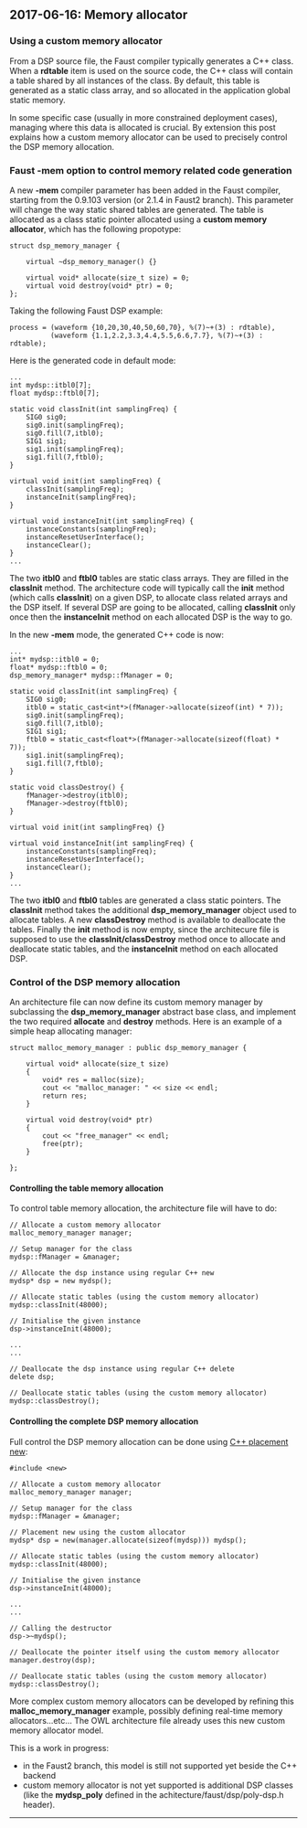 ## **2017-06-16:** Memory allocator

### Using a custom memory allocator

From a DSP source file, the Faust compiler typically generates a C++ class. When a **rdtable** item is used on the source code, the C++ class will contain a table shared by all instances of the class. By default, this table is generated as a static class array, and so allocated in the application global static memory. 

In some specific case (usually in more constrained deployment cases), managing where this data is allocated is crucial. By extension this post explains how a custom memory allocator can be used to precisely control the DSP memory allocation.

### Faust -mem option to control memory related code generation

A new **-mem** compiler parameter has been added in the Faust compiler, starting from the 0.9.103 version (or 2.1.4 in Faust2 branch). This parameter will change the way static shared tables are generated. The table is allocated as a class static pointer allocated using a **custom memory allocator**, which has the following propotype: 

```
struct dsp_memory_manager {

    virtual ~dsp_memory_manager() {}

    virtual void* allocate(size_t size) = 0;
    virtual void destroy(void* ptr) = 0;
};
```

Taking the following Faust DSP example:

```
process = (waveform {10,20,30,40,50,60,70}, %(7)~+(3) : rdtable), 
          (waveform {1.1,2.2,3.3,4.4,5.5,6.6,7.7}, %(7)~+(3) : rdtable);
```

Here is the generated code in default mode:

```
...
int mydsp::itbl0[7];
float mydsp::ftbl0[7];

static void classInit(int samplingFreq) {
    SIG0 sig0;
    sig0.init(samplingFreq);
    sig0.fill(7,itbl0);
    SIG1 sig1;
    sig1.init(samplingFreq);
    sig1.fill(7,ftbl0);
}

virtual void init(int samplingFreq) {
    classInit(samplingFreq);
    instanceInit(samplingFreq);
}

virtual void instanceInit(int samplingFreq) {
    instanceConstants(samplingFreq);
    instanceResetUserInterface();
    instanceClear();
}
...
```

The two **itbl0** and **ftbl0** tables are static class arrays. They are filled in the **classInit** method. The architecture code will typically call the **init** method (which calls **classInit**) on a given DSP, to allocate class related arrays and the DSP itself. If several DSP are going to be allocated, calling **classInit** only once then the **instanceInit** method on each allocated DSP is the way to go.

In the new **-mem** mode, the generated C++ code is now:

```
...
int* mydsp::itbl0 = 0;
float* mydsp::ftbl0 = 0;
dsp_memory_manager* mydsp::fManager = 0;

static void classInit(int samplingFreq) {
    SIG0 sig0;
    itbl0 = static_cast<int*>(fManager->allocate(sizeof(int) * 7));
    sig0.init(samplingFreq);
    sig0.fill(7,itbl0);
    SIG1 sig1;
    ftbl0 = static_cast<float*>(fManager->allocate(sizeof(float) * 7));
    sig1.init(samplingFreq);
    sig1.fill(7,ftbl0);
}

static void classDestroy() {
    fManager->destroy(itbl0);
    fManager->destroy(ftbl0);
}

virtual void init(int samplingFreq) {}

virtual void instanceInit(int samplingFreq) {
    instanceConstants(samplingFreq);
    instanceResetUserInterface();
    instanceClear();
}
...
```

The two **itbl0** and **ftbl0** tables are generated a class static pointers. The **classInit** method takes the additional **dsp_memory_manager** object used to allocate tables. A new **classDestroy** method is available to deallocate the tables. Finally the **init** method is now empty, since the architecure file is supposed to use the **classInit/classDestroy** method once to allocate and deallocate static tables, and the **instanceInit** method on each allocated DSP.

### Control of the DSP memory allocation

An architecture file can now define its custom memory manager by subclassing the **dsp_memory_manager**  abstract base class, and implement the two required **allocate** and **destroy** methods. Here is an example of a simple heap allocating manager:

```
struct malloc_memory_manager : public dsp_memory_manager {

    virtual void* allocate(size_t size)
    {
        void* res = malloc(size);
        cout << "malloc_manager: " << size << endl;
        return res;
    }

    virtual void destroy(void* ptr)
    {
        cout << "free_manager" << endl;
        free(ptr);
    }

};
```

#### Controlling the table memory allocation

To control table memory allocation, the architecture file will have to do:

```
// Allocate a custom memory allocator
malloc_memory_manager manager; 

// Setup manager for the class
mydsp::fManager = &manager;

// Allocate the dsp instance using regular C++ new
mydsp* dsp = new mydsp();

// Allocate static tables (using the custom memory allocator)
mydsp::classInit(48000);

// Initialise the given instance
dsp->instanceInit(48000);

...
...

// Deallocate the dsp instance using regular C++ delete
delete dsp;

// Deallocate static tables (using the custom memory allocator)
mydsp::classDestroy();
```

#### Controlling the complete DSP memory allocation

Full control the DSP memory allocation can be done using [C++ placement new](https://en.wikipedia.org/wiki/Placement_syntax):

```
#include <new>

// Allocate a custom memory allocator
malloc_memory_manager manager; 

// Setup manager for the class
mydsp::fManager = &manager;

// Placement new using the custom allocator
mydsp* dsp = new(manager.allocate(sizeof(mydsp))) mydsp();

// Allocate static tables (using the custom memory allocator)
mydsp::classInit(48000);

// Initialise the given instance
dsp->instanceInit(48000);

...
...

// Calling the destructor
dsp->~mydsp();

// Deallocate the pointer itself using the custom memory allocator
manager.destroy(dsp);

// Deallocate static tables (using the custom memory allocator)
mydsp::classDestroy();
```

More complex custom memory allocators can be developed by refining this **malloc_memory_manager** example, possibly defining real-time memory allocators...etc... The OWL architecture file already uses this new custom memory allocator model.

This is a work in progress: 

 - in the Faust2 branch, this model is still not supported yet beside the C++ backend 
 - custom memory allocator is not yet supported is additional DSP classes (like the **mydsp_poly** defined in the achitecture/faust/dsp/poly-dsp.h header).

---
